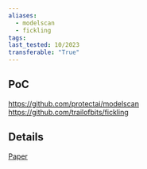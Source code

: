```yaml
---
aliases:
  - modelscan
  - fickling
tags: 
last_tested: 10/2023
transferable: "True"
---
```


## **PoC**

https://github.com/protectai/modelscan
https://github.com/trailofbits/fickling 
## **Details**
[Paper]() 
